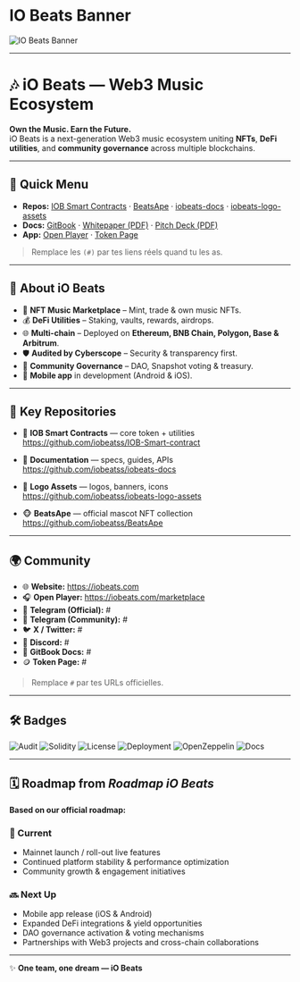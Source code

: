 # IO Beats Banner

![IO Beats Banner](https://raw.githubusercontent.com/iobeatss/iobeats-logo-assets/main/banners/iobeats-banner-1280x640.png)

---

# 🎶 iO Beats — Web3 Music Ecosystem
**Own the Music. Earn the Future.**  
iO Beats is a next-generation Web3 music ecosystem uniting **NFTs**, **DeFi utilities**, and **community governance** across multiple blockchains.

---

## 🔗 Quick Menu
- **Repos:** [IOB Smart Contracts](https://github.com/iobeatss/IOB-Smart-contract) · [BeatsApe](https://github.com/iobeatss/BeatsApe) · [iobeats-docs](https://github.com/iobeatss/iobeats-docs) · [iobeats-logo-assets](https://github.com/iobeatss/iobeats-logo-assets)
- **Docs:** [GitBook](#) · [Whitepaper (PDF)](#) · [Pitch Deck (PDF)](#)
- **App:** [Open Player](https://iobeats.com/marketplace) · [Token Page](#)

> Remplace les `(#)` par tes liens réels quand tu les as.

---

## 📌 About iO Beats
- 🎵 **NFT Music Marketplace** – Mint, trade & own music NFTs.  
- 💰 **DeFi Utilities** – Staking, vaults, rewards, airdrops.  
- 🌐 **Multi-chain** – Deployed on **Ethereum, BNB Chain, Polygon, Base & Arbitrum**.  
- 🛡 **Audited by Cyberscope** – Security & transparency first.  
- 👥 **Community Governance** – DAO, Snapshot voting & treasury.  
- 📲 **Mobile app** in development (Android & iOS).

---

## 📂 Key Repositories
- 📜 **IOB Smart Contracts** — core token + utilities  
  https://github.com/iobeatss/IOB-Smart-contract

- 📑 **Documentation** — specs, guides, APIs  
  https://github.com/iobeatss/iobeats-docs

- 🎨 **Logo Assets** — logos, banners, icons  
  https://github.com/iobeatss/iobeats-logo-assets

- 🐵 **BeatsApe** — official mascot NFT collection  
  https://github.com/iobeatss/BeatsApe

---

## 🌍 Community
- 🌐 **Website:** https://iobeats.com  
- 🎧 **Open Player:** https://iobeats.com/marketplace  
- 📲 **Telegram (Official):** #  
- 👥 **Telegram (Community):** #  
- 🐦 **X / Twitter:** #  
- 💬 **Discord:** #  
- 📘 **GitBook Docs:** #  
- 🪙 **Token Page:** #

> Remplace `#` par tes URLs officielles.

---

## 🛠 Badges
![Audit](https://img.shields.io/badge/Audit-Cyberscope-brightgreen?style=for-the-badge&logo=shield)
![Solidity](https://img.shields.io/badge/Solidity-0.8.24-blue?style=for-the-badge&logo=solidity)
![License](https://img.shields.io/badge/License-MIT-yellow?style=for-the-badge&logo=open-source-initiative)
![Deployment](https://img.shields.io/badge/Deployed-MultiChain-purple?style=for-the-badge&logo=ethereum)
![OpenZeppelin](https://img.shields.io/badge/OpenZeppelin-Framework-blue?style=for-the-badge&logo=openzeppelin)
![Docs](https://img.shields.io/badge/Docs-Available-brightgreen?style=for-the-badge&logo=readthedocs)

---

## 🗓 Roadmap from *Roadmap iO Beats*
**Based on our official roadmap:**

### 🎯 Current
- Mainnet launch / roll-out live features  
- Continued platform stability & performance optimization  
- Community growth & engagement initiatives

### 🔜 Next Up
- Mobile app release (iOS & Android)  
- Expanded DeFi integrations & yield opportunities  
- DAO governance activation & voting mechanisms  
- Partnerships with Web3 projects and cross-chain collaborations

---

✨ **One team, one dream — iO Beats**
